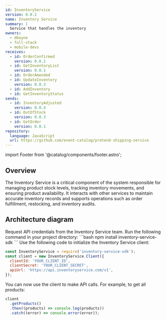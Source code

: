```yaml
---
id: InventoryService
version: 0.0.2
name: Inventory Service
summary: |
  Service that handles the inventory
owners:
  - dboyne
  - full-stack
  - mobile-devs
receives:
  - id: OrderConfirmed
    version: 0.0.1
  - id: GetInventoryList
    version: 0.0.1
  - id: OrderAmended
  - id: UpdateInventory
    version: 0.0.3
  - id: AddInventory
  - id: GetInventoryStatus
sends:
  - id: InventoryAdjusted
    version: 0.0.4
  - id: OutOfStock
    version: 0.0.3
  - id: GetOrder
    version: 0.0.1
repository:
  language: JavaScript
  url: https://github.com/event-catalog/pretend-shipping-service
---
```


import Footer from '@catalog/components/footer.astro';

## Overview

The Inventory Service is a critical component of the system responsible for managing product stock levels, tracking inventory movements, and ensuring product availability. It interacts with other services to maintain accurate inventory records and supports operations such as order fulfillment, restocking, and inventory audits.

<Tiles >
    <Tile icon="DocumentIcon" href={`/docs/services/${frontmatter.id}/${frontmatter.version}/changelog`}  title="View the changelog" description="Want to know the history of this service? View the change logs" />
    <Tile icon="UserGroupIcon" href="/docs/teams/full-stack" title="Contact the team" description="Any questions? Feel free to contact the owners" />
    <Tile icon="BoltIcon" href={`/visualiser/services/${frontmatter.id}/${frontmatter.version}`} title={`Sends ${frontmatter.sends.length} messages`} description="This service sends messages to downstream consumers" />
    <Tile icon="BoltIcon"  href={`/visualiser/services/${frontmatter.id}/${frontmatter.version}`} title={`Receives ${frontmatter.receives.length} messages`} description="This service receives messages from other services" />
</Tiles>

## Architecture diagram

<NodeGraph title="Hello world" />

<Steps title="How to connect to Inventory Service">
  <Step title="Obtain API credentials">
    Request API credentials from the Inventory Service team.
  </Step>
  <Step title="Install the SDK">
    Run the following command in your project directory:
    ```bash
    npm install inventory-service-sdk
    ```
  </Step>
  <Step title="Initialize the client">
  Use the following code to initialize the Inventory Service client:

```js
const InventoryService = require('inventory-service-sdk');
const client = new InventoryService.Client({
  clientId: 'YOUR_CLIENT_ID',
  clientSecret: 'YOUR_CLIENT_SECRET',
  apiUrl: 'https://api.inventoryservice.com/v1',
});
```

  </Step>
  <Step title="Make API calls">
  
  You can now use the client to make API calls. For example, to get all products:

```js
client
  .getProducts()
  .then((products) => console.log(products))
  .catch((error) => console.error(error));
```

  </Step>
</Steps>

<Footer />
